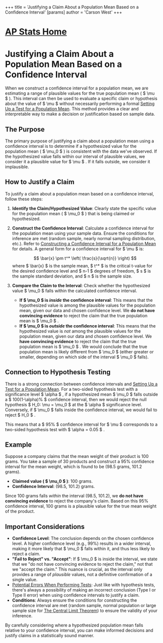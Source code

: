 +++
 title = 'Justifying a Claim About a Population Mean Based on a Confidence Interval'
[params]
	author = 'Carson West'
+++
# [AP Stats Home](./../ap-stats-home/)
# Justifying a Claim About a Population Mean Based on a Confidence Interval

When we construct a confidence interval for a population mean, we are estimating a range of plausible values for the true population mean ( $ \mu $ ). This interval can then be used to evaluate a specific claim or hypothesis about the value of  $ \mu $  without necessarily performing a formal [Setting Up a Test for a Population Mean](./../setting-up-a-test-for-a-population-mean/). This method provides a clear and interpretable way to make a decision or justification based on sample data.

## The Purpose

The primary purpose of justifying a claim about a population mean using a confidence interval is to determine if a hypothesized value for the population mean ( $ \mu_0 $ ) is consistent with the data we've observed. If the hypothesized value falls within our interval of plausible values, we consider it a plausible value for  $ \mu $ . If it falls outside, we consider it implausible.

## How to Justify a Claim

To justify a claim about a population mean based on a confidence interval, follow these steps:

1.  **Identify the Claim/Hypothesized Value**: Clearly state the specific value for the population mean ( $ \mu_0 $ ) that is being claimed or hypothesized.
2.  **Construct the Confidence Interval**: Calculate a confidence interval for the population mean using your sample data. Ensure the conditions for inference are met (random sample, nearly normal sampling distribution, etc.). Refer to [Constructing a Confidence Interval for a Population Mean](./../constructing-a-confidence-interval-for-a-population-mean/) for details. A general form for a confidence interval for  $ \mu $  is:

     $$      \bar{x} \pm t^* \left( \frac{s}{\sqrt{n}} \right)
     $$      where  $ \bar{x} $  is the sample mean,  $ t^* $  is the critical t-value for the desired confidence level and  $ n-1 $  degrees of freedom,  $ s $  is the sample standard deviation, and  $ n $  is the sample size.
3.  **Compare the Claim to the Interval**: Check whether the hypothesized value  $ \mu_0 $  falls within the calculated confidence interval.

    *   **If  $ \mu_0 $  is *inside* the confidence interval**: This means that the hypothesized value is among the plausible values for the population mean, given our data and chosen confidence level. We **do not have convincing evidence** to reject the claim that the true population mean is  $ \mu_0 $ .
    *   **If  $ \mu_0 $  is *outside* the confidence interval**: This means that the hypothesized value is *not* among the plausible values for the population mean, given our data and chosen confidence level. We **have convincing evidence** to reject the claim that the true population mean is  $ \mu_0 $ . We would conclude that the true population mean is likely different from  $ \mu_0 $  (either greater or smaller, depending on which side of the interval  $ \mu_0 $  falls).

## Connection to Hypothesis Testing

There is a strong connection between confidence intervals and [Setting Up a Test for a Population Mean](./../setting-up-a-test-for-a-population-mean/). For a two-sided hypothesis test with a significance level  $ \alpha $ , if a hypothesized mean  $ \mu_0 $  falls outside a  $ 100(1-\alpha)\% $  confidence interval, then we would reject the null hypothesis  $ H_0: \mu = \mu_0 $  at the  $ \alpha $  significance level. Conversely, if  $ \mu_0 $  falls inside the confidence interval, we would fail to reject  $ H_0 $ .

This means that a  $ 95\% $  confidence interval for  $ \mu $  corresponds to a two-sided hypothesis test with  $ \alpha = 0.05 $ .

## Example

Suppose a company claims that the mean weight of their product is 100 grams. You take a sample of 30 products and construct a 95% confidence interval for the mean weight, which is found to be (98.5 grams, 101.2 grams).

*   **Claimed value ( $ \mu_0 $ )**: 100 grams.
*   **Confidence Interval**: (98.5, 101.2) grams.

Since 100 grams falls *within* the interval (98.5, 101.2), we **do not have convincing evidence** to reject the company's claim. Based on this 95% confidence interval, 100 grams is a plausible value for the true mean weight of the product.

## Important Considerations

*   **Confidence Level**: The conclusion depends on the chosen confidence level. A higher confidence level (e.g., 99%) results in a wider interval, making it more likely that  $ \mu_0 $  falls within it, and thus less likely to reject a claim.
*   **"Fail to Reject" vs. "Accept"**: If  $ \mu_0 $  is inside the interval, we state that we "do not have convincing evidence to reject the claim," not that we "accept the claim." This nuance is crucial, as the interval only provides a range of *plausible* values, not a definitive confirmation of a single value.
*   [Potential Errors When Performing Tests](./../potential-errors-when-performing-tests/): Just like with hypothesis tests, there's always a possibility of making an incorrect conclusion (Type I or Type II error) when using confidence intervals to justify a claim.
*   **Conditions**: Always ensure the conditions for constructing the confidence interval are met (random sample, normal population or large sample size for [The Central Limit Theorem](./../the-central-limit-theorem/)) to ensure the validity of your inference.

By carefully considering where a hypothesized population mean falls relative to your confidence interval, you can make informed decisions and justify claims in a statistically sound manner.